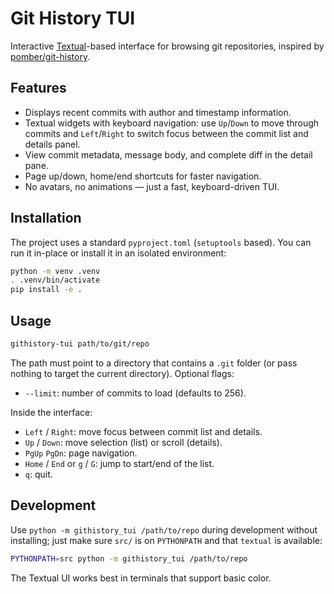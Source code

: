 # Git History TUI

Interactive [Textual](https://github.com/Textualize/textual)-based interface for browsing git repositories, inspired by [pomber/git-history](https://github.com/pomber/git-history).

## Features

- Displays recent commits with author and timestamp information.
- Textual widgets with keyboard navigation: use `Up`/`Down` to move through commits and `Left`/`Right` to switch focus between the commit list and details panel.
- View commit metadata, message body, and complete diff in the detail pane.
- Page up/down, home/end shortcuts for faster navigation.
- No avatars, no animations — just a fast, keyboard-driven TUI.

## Installation

The project uses a standard `pyproject.toml` (`setuptools` based). You can run it in-place or install it in an isolated environment:

```bash
python -m venv .venv
. .venv/bin/activate
pip install -e .
```

## Usage

```bash
githistory-tui path/to/git/repo
```

The path must point to a directory that contains a `.git` folder (or pass nothing to target the current directory). Optional flags:

- `--limit`: number of commits to load (defaults to 256).

Inside the interface:

- `Left` / `Right`: move focus between commit list and details.
- `Up` / `Down`: move selection (list) or scroll (details).
- `PgUp` `PgDn`: page navigation.
- `Home` / `End` or `g` / `G`: jump to start/end of the list.
- `q`: quit.

## Development

Use `python -m githistory_tui /path/to/repo` during development without installing; just make sure `src/` is on `PYTHONPATH` and that `textual` is available:

```bash
PYTHONPATH=src python -m githistory_tui /path/to/repo
```

The Textual UI works best in terminals that support basic color.
